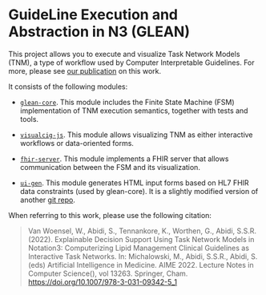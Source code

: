 # GuideLine Execution and Abstraction in N3 (GLEAN)

This project allows you to execute and visualize Task Network Models (TNM), a type of workflow used by Computer Interpretable Guidelines. For more, please see [our publication](https://doi.org/10.1007/978-3-031-09342-5_1) on this work.

It consists of the following modules:

- [`glean-core`](glean-core). This module includes the Finite State Machine (FSM) implementation of TNM execution semantics, together with tests and tools.

- [`visualcig-js`](visualcig-js). This module allows visualizing TNM as either interactive workflows or data-oriented forms.

- [`fhir-server`](fhir-server). This module implements a FHIR server that allows communication between the FSM and its visualization.

- [`ui-gen`](ui-gen). This module generates HTML input forms based on HL7 FHIR data constraints (used by glean-core). It is a slightly modified version of another [git repo](https://github.com/william-vw/ui_gen).

When referring to this work, please use the following citation:

> Van Woensel, W., Abidi, S., Tennankore, K., Worthen, G., Abidi, S.S.R. (2022). Explainable Decision Support Using Task Network Models in Notation3: Computerizing Lipid Management Clinical Guidelines as Interactive Task Networks. In: Michalowski, M., Abidi, S.S.R., Abidi, S. (eds) Artificial Intelligence in Medicine. AIME 2022. Lecture Notes in Computer Science(), vol 13263. Springer, Cham. https://doi.org/10.1007/978-3-031-09342-5_1

